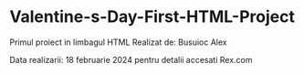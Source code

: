 # Valentine-s-Day-First-HTML-Project
Primul proiect in limbagul HTML
Realizat de: Busuioc Alex


Data realizarii: 18 februarie 2024
pentru detalii accesati Rex.com
